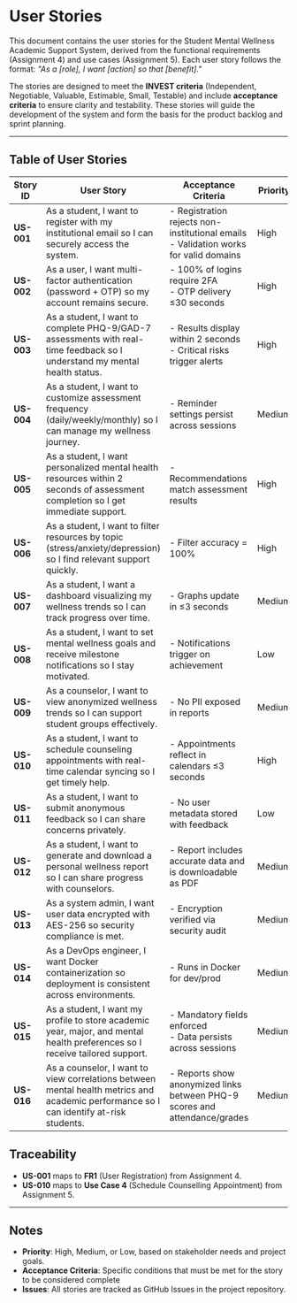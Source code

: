 # User Stories

This document contains the user stories for the Student Mental Wellness Academic Support System, derived from the functional requirements (Assignment 4) and use cases (Assignment 5). Each user story follows the format: 
*"As a [role], I want [action] so that [benefit]."* 

The stories are designed to meet the **INVEST criteria** (Independent, Negotiable, Valuable, Estimable, Small, Testable) and include **acceptance criteria** to ensure clarity and testability. These stories will guide the development of the system and form the basis for the product backlog and sprint planning.

---

## Table of User Stories


| Story ID | User Story | Acceptance Criteria | Priority      | 
|----------|------------|---------------------|---------------|
| **US-001** | As a student, I want to register with my institutional email so I can securely access the system. | - Registration rejects non-institutional emails<br>- Validation works for valid domains | High | 
| **US-002** | As a user, I want multi-factor authentication (password + OTP) so my account remains secure. | - 100% of logins require 2FA<br>- OTP delivery ≤30 seconds | High | 
| **US-003** | As a student, I want to complete PHQ-9/GAD-7 assessments with real-time feedback so I understand my mental health status. | - Results display within 2 seconds<br>- Critical risks trigger alerts | High | Functional | FR4 (A4) |
| **US-004** | As a student, I want to customize assessment frequency (daily/weekly/monthly) so I can manage my wellness journey. | - Reminder settings persist across sessions | Medium |
| **US-005** | As a student, I want personalized mental health resources within 2 seconds of assessment completion so I get immediate support. | - Recommendations match assessment results | High |
| **US-006** | As a student, I want to filter resources by topic (stress/anxiety/depression) so I find relevant support quickly. | - Filter accuracy = 100% | High | 
| **US-007** | As a student, I want a dashboard visualizing my wellness trends so I can track progress over time. | - Graphs update in ≤3 seconds | Medium| 
| **US-008** | As a student, I want to set mental wellness goals and receive milestone notifications so I stay motivated. | - Notifications trigger on achievement | Low | F
| **US-009** | As a counselor, I want to view anonymized wellness trends so I can support student groups effectively. | - No PII exposed in reports | Medium | 
| **US-010** | As a student, I want to schedule counseling appointments with real-time calendar syncing so I get timely help. | - Appointments reflect in calendars ≤3 seconds | High | Use Case | TC004 (A5) |
| **US-011** | As a student, I want to submit anonymous feedback so I can share concerns privately. | - No user metadata stored with feedback | Low | 
| **US-012** | As a student, I want to generate and download a personal wellness report so I can share progress with counselors. | - Report includes accurate data and is downloadable as PDF | Medium | 
| **US-013** | As a system admin, I want user data encrypted with AES-256 so security compliance is met. | - Encryption verified via security audit | Medium | Non-
| **US-014** | As a DevOps engineer, I want Docker containerization so deployment is consistent across environments. | - Runs in Docker for dev/prod | Medium | 
| **US-015** | As a student, I want my profile to store academic year, major, and mental health preferences so I receive tailored support. | - Mandatory fields enforced<br>- Data persists across sessions | Medium | 
| **US-016** | As a counselor, I want to view correlations between mental health metrics and academic performance so I can identify at-risk students. | - Reports show anonymized links between PHQ-9 scores and attendance/grades | Medium |

## Traceability
- **US-001** maps to **FR1** (User Registration) from Assignment 4.  
- **US-010** maps to **Use Case 4** (Schedule Counselling Appointment) from Assignment 5.  

---

## Notes
- **Priority**: High, Medium, or Low, based on stakeholder needs and project goals.  
- **Acceptance Criteria**: Specific conditions that must be met for the story to be considered complete
- **Issues**: All stories are tracked as GitHub Issues in the project repository.  
